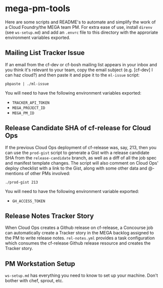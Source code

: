 # mega-pm-tools

Here are some scripts and README's to automate and simplify the work of a Cloud Foundry/the MEGA team PM.  For extra ease of use, install `direnv` (see `ws-setup.md`) and add an `.envrc` file to this directory with the approriate environment variables exported.

## Mailing List Tracker Issue

If an email from the cf-dev or cf-bosh mailing list appears in your inbox and you think it's relevant to your team, copy the email subject (e.g. \[cf-dev\] I can haz cloud?) and then paste it and pipe it to the `ml-issue` script:

```
pbpaste | ./ml-issue
```

You will need to have the following environment variables exported:
- `TRACKER_API_TOKEN`
- `MEGA_PROJECT_ID`
- `MEGA_PM_ID`

## Release Candidate SHA of cf-release for Cloud Ops

If the previous Cloud Ops deployment of cf-release was, say, 213, then you can use the `prod-gist` script to generate a Gist with a release candidate SHA from the `release-candidate` branch, as well as a diff of all the job spec and manifest template changes.  The script will also comment on Cloud Ops' deploy checklist with a link to the Gist, along with some other data and @-mentions of other PMs involved:

```
./prod-gist 213
```

You will need to have the following environment variable exported:
- `GH_ACCESS_TOKEN`

## Release Notes Tracker Story

When Cloud Ops creates a Github release on cf-release, a Concourse job can automatically create a Tracker story in the MEGA backlog assigned to the PM to write release notes.  `rel-notes.yml` provides a task configuration which consumes the cf-release Github release resource and creates the Tracker story.

## PM Workstation Setup

`ws-setup.md` has everything you need to know to set up your machine.  Don't bother with chef, sprout, etc.
